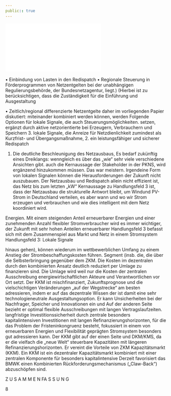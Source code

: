 ```yaml
---
public:: true
---
```

![./pages/page10.pdf](../assets/./pages/page10.pdf)




• Einbindung von Lasten in den Redispatch
• Regionale Steuerung in Förderprogrammen
von Netzentgelten bei der unabhängigen Regulierungsbehörde, der Bundesnetzagentur, liegt.)
(Hierbei ist zu berücksichtigen, dass die Zuständigkeit für die Einführung und Ausgestaltung

• Zeitlich/regional differenzierte Netzentgelte
daher im vorliegenden Papier diskutiert:
miteinander kombiniert werden können, werden
Folgende Optionen für lokale Signale, die auch
Steuerungsmöglichkeiten.
setzen, ergänzt durch aktive netzorientierte
bei Erzeugern, Verbrauchern und Speichern
3. lokale Signale, die Anreize für Netzdienlichkeit
zumindest als Kurzfrist- und Übergangsmaßnahme,
2. ein leistungsfähiger und sicherer Redispatch
1. Die deutliche Beschleunigung des Netzausbaus,
Es bedarf zukünftig eines Dreiklangs:
wenngleich es über das „wie“ sehr viele verschiedene Ansichten gibt.
auch die Kernaussage der Stakeholder in der PKNS,
wird ergänzend hinzukommen müssen. Das war
meistern. Irgendeine Form von lokalen Signalen
können die Herausforderungen der Zukunft nicht
auszubauen. Der Netzausbau und Redispatch allein
nicht effizient ist, das Netz bis zum letzten „kW“
Kernaussage zu Handlungsfeld 3 ist, dass der Netzausbau die strukturelle Antwort bleibt, um Windund PV-Strom in Deutschland verteilen, es aber
wann und wo wir Strom erzeugen und verbrauchen und wie dies intelligent mit dem Netz koordiniert wird.

Energien. Mit einem steigenden Anteil erneuerbarer Energien und einer zunehmenden Anzahl flexibler Stromverbraucher wird es immer wichtiger,
der Zukunft mit sehr hohen Anteilen erneuerbarer
Handlungsfeld 3 befasst sich mit dem Zusammenspiel aus Markt und Netz in einem Stromsystem
Handlungsfeld 3: Lokale Signale

hinaus gehen), können wiederum im wettbewerblichen Umfang zu einem Anstieg der Strombeschaffungskosten führen.
Segment (insb. die, die über die Selbsterbringung
gegenüber dem ZKM. Die Kosten im dezentralen
durch den kombinierten Ansatz deutlich reduziert
per Umlage zu finanzieren sind. Die Umlage wird
weil nur die Kosten der zentralen Ausschreibung
energiewirtschaftlichen Akteure und Verantwortlichen vor Ort setzt. Der KKM ist mischfinanziert,
Zukunftsprognose und die vielschichtigen Veränderungen „auf der Wegstrecke“ am besten adressieren, indem er auf das dezentrale Wissen der
ist damit eine sehr technologieneutrale Ausgestaltungsoption. Er kann Unsicherheiten bei der
Nachfrager, Speicher und Innovationen ein und
Auf der anderen Seite bezieht er optimal flexible
Ausschreibungen mit langen Vertragslaufzeiten.
langfristige Investitionssicherheit durch zentrale
besonders kapitalintensiven Investitionen mit langen Refinanzierungshorizonten, für die das Problem der Fristeninkongruenz besteht, fokussiert
in einem von erneuerbaren Energien und Flexibilität geprägten Stromsystem besonders gut adressieren kann. Der KKM gibt auf der einen Seite
und DKM/KMS, da er die vielfach die „neue Welt“
steuerbare Kapazitäten mit längeren Refinanzierungshorizonten. Er vereint die Vorteile von ZKM
Kapazitätsmarkt (KKM). Ein KKM ist ein dezentraler Kapazitätsmarkt kombiniert mit einer zentralen Komponente für besonders kapitalintensive
Derzeit favorisiert das BMWK einen Kombinierten
Rückforderungsmechanismus („Claw-Back“) abzuschöpfen sind.

Z U S A M M E N FA S S U N G

8
